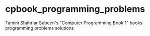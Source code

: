 # cpbook_programming_problems
Tamim Shahriar Subeen's "Computer Programming Book 1" books programming problems solutions
